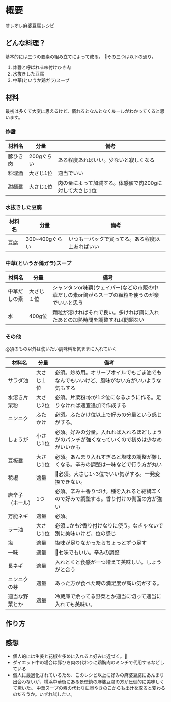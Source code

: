 # 概要

オレオレ麻婆豆腐レシピ

## どんな料理？

基本的には三つの要素の組み立てによって成る。
その三つは以下の通り。

1. 炸醤と呼ばれる味付けひき肉
2. 水抜きした豆腐
3. 中華(というか鶏ガラ)スープ

## 材料

最初は多くて大変に思えるけど、慣れるとなんとなくルールがわかってくると思います。

### 炸醤

| 材料名 | 分量 | 備考 |
| ---- | ---- | ---- |
| 豚ひき肉 |  200gぐらい | ある程度あればいい。少ないと寂しくなる |
| 料理酒 |  大さじ1位  | 適当でいい |
| 甜麺醤 | 大さじ1位 | 肉の量によって加減する。体感値で肉200gに対して大さじ1位 |

### 水抜きした豆腐

| 材料名 | 分量 | 備考 |
| ---- | ---- | ---- |
| 豆腐 |  300~400gぐらい | いつも一パックで買ってる。ある程度以上あればいい |

### 中華(というか鶏ガラ)スープ

| 材料名 | 分量 | 備考 |
| ---- | ---- | ---- |
| 中華だしの素 |  大さじ１位 | シャンタンor味覇(ウェイパー)などの市販の中華だしの素or鶏がらスープの顆粒を使うのが楽でいいと思う |
| 水 |  400g位 | 顆粒が溶ければそれで良い。多ければ鍋に入れたあとの加熱時間を調整すれば問題ない |

### その他

必須のもの以外は使いたい調味料を気ままに入れていく

| 材料名 | 分量 | 備考 |
| ---- | ---- | ---- |
| サラダ油 |  大さじ１位 | 必須。炒め用。オリーブオイルでもごま油でもなんでもいいけど、風味がない方がいいような気もする |
| 水溶き片栗粉 | 大さじ2位 | 必須。片栗粉:水が1:2位になるように作る。足りなければ適宜追加で作成する |
| ニンニク | ふたかけ | 必須。ふたかけ位以上で好みの分量という感じがする。 |
| しょうが | 小さじ1位 | 必須。好みの分量。入れれば入れるほどしょうがのパンチが強くなっていくので初めは少なめがいいかも |
| 豆板醤 | 大さじ1位 | 必須。あんまり入れすぎると塩味の調整が難しくなる。辛みの調整は一味などで行う方が丸い |
| 花椒 | 適量 | 必須。大さじ1~3位でいい気がする。一発変換できない。 |
| 唐辛子（ホール） | 1つ | 必須。辛み＋香りづけ。種を入れると結構辛くので好みで調整する。香り付けの側面の方が強い |
| 万能ネギ | 適量 | 必須。 |
| ラー油 | 大さじ1位 | 必須...かも?香り付けなりに使う。なきゃないで別に美味いけど、位の感じ |
| 塩 | 適量 | 塩味が足りなかったらちょっとずつ足す |
| 一味 | 適量 | 七味でもいい。辛みの調整 |
| 長ネギ | 適量 | 入れとくと食感が一つ増えて美味しい。しょうがと合う |
| ニンニクの芽 | 適量 | あった方が食べた時の満足度が高い気がする。 |
| 適当な野菜とか | 適量 | 冷蔵庫で余ってる野菜とか適当に切って適当に入れても美味い。 |

## 作り方

## 感想

- 個人的には生姜と花椒を多めに入れると好みに近づく。
- ダイエット中の場合は豚ひき肉の代わりに鶏胸肉のミンチで代用するなどしている
- 個人に最適化されているため、このレシピ以上に好みの麻婆豆腐にあんまり出会わないが、横浜中華街にある景徳鎮の麻婆豆腐の方が圧倒的に美味しくて驚いた。
中華スープの素の代わりに貝やきのこからも出汁を取ると変わるのだろうか。いずれ試したい。
